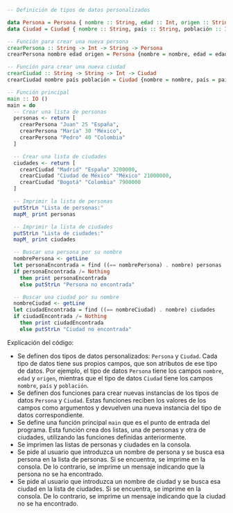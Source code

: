 ```haskell
-- Definición de tipos de datos personalizados

data Persona = Persona { nombre :: String, edad :: Int, origen :: String } deriving (Show)
data Ciudad = Ciudad { nombre :: String, país :: String, población :: Int } deriving (Show)

-- Función para crear una nueva persona
crearPersona :: String -> Int -> String -> Persona
crearPersona nombre edad origen = Persona {nombre = nombre, edad = edad, origen = origen}

-- Función para crear una nueva ciudad
crearCiudad :: String -> String -> Int -> Ciudad
crearCiudad nombre país población = Ciudad {nombre = nombre, país = país, población = población}

-- Función principal
main :: IO ()
main = do
  -- Crear una lista de personas
  personas <- return [
    crearPersona "Juan" 25 "España",
    crearPersona "María" 30 "México",
    crearPersona "Pedro" 40 "Colombia"
  ]

  -- Crear una lista de ciudades
  ciudades <- return [
    crearCiudad "Madrid" "España" 3200000,
    crearCiudad "Ciudad de México" "México" 21000000,
    crearCiudad "Bogotá" "Colombia" 7900000
  ]

  -- Imprimir la lista de personas
  putStrLn "Lista de personas:"
  mapM_ print personas

  -- Imprimir la lista de ciudades
  putStrLn "Lista de ciudades:"
  mapM_ print ciudades

  -- Buscar una persona por su nombre
  nombrePersona <- getLine
  let personaEncontrada = find ((== nombrePersona) . nombre) personas
  if personaEncontrada /= Nothing
    then print personaEncontrada
    else putStrLn "Persona no encontrada"

  -- Buscar una ciudad por su nombre
  nombreCiudad <- getLine
  let ciudadEncontrada = find ((== nombreCiudad) . nombre) ciudades
  if ciudadEncontrada /= Nothing
    then print ciudadEncontrada
    else putStrLn "Ciudad no encontrada"
```

Explicación del código:

* Se definen dos tipos de datos personalizados: `Persona` y `Ciudad`. Cada tipo de datos tiene sus propios campos, que son atributos de ese tipo de datos. Por ejemplo, el tipo de datos `Persona` tiene los campos `nombre`, `edad` y `origen`, mientras que el tipo de datos `Ciudad` tiene los campos `nombre`, `país` y `población`.
* Se definen dos funciones para crear nuevas instancias de los tipos de datos `Persona` y `Ciudad`. Estas funciones reciben los valores de los campos como argumentos y devuelven una nueva instancia del tipo de datos correspondiente.
* Se define una función principal `main` que es el punto de entrada del programa. Esta función crea dos listas, una de personas y otra de ciudades, utilizando las funciones definidas anteriormente.
* Se imprimen las listas de personas y ciudades en la consola.
* Se pide al usuario que introduzca un nombre de persona y se busca esa persona en la lista de personas. Si se encuentra, se imprime en la consola. De lo contrario, se imprime un mensaje indicando que la persona no se ha encontrado.
* Se pide al usuario que introduzca un nombre de ciudad y se busca esa ciudad en la lista de ciudades. Si se encuentra, se imprime en la consola. De lo contrario, se imprime un mensaje indicando que la ciudad no se ha encontrado.